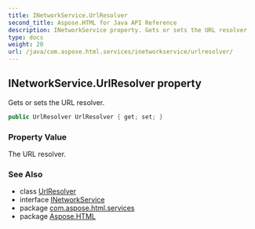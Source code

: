 ```yaml
---
title: INetworkService.UrlResolver
second_title: Aspose.HTML for Java API Reference
description: INetworkService property. Gets or sets the URL resolver
type: docs
weight: 20
url: /java/com.aspose.html.services/inetworkservice/urlresolver/
---
```

## INetworkService.UrlResolver property

Gets or sets the URL resolver.

```java
public UrlResolver UrlResolver { get; set; }
```

### Property Value

The URL resolver.

### See Also

* class [UrlResolver](../../../com.aspose.html.net/urlresolver/)
* interface [INetworkService](../)
* package [com.aspose.html.services](../../inetworkservice/)
* package [Aspose.HTML](../../../)
